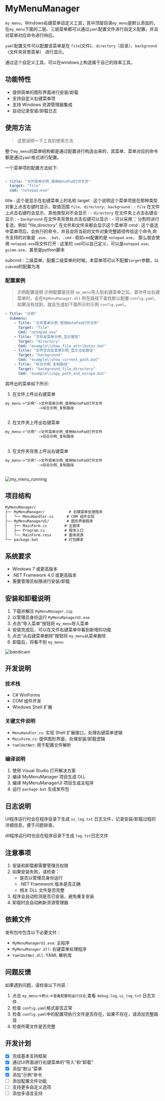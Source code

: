# MyMenuManager

``my_menu``，Windows右键菜单自定义工具，其中顶层目录``my_menu``是默认添加的，在``my_menu``下面的二层、三层菜单都可以通过``yaml``配置文件进行自定义配置，并且对菜单对应命令进行响应。

``yaml``配置文件可以配置该菜单是在 ``file``(文件)、``directory``（目录）、``background``（文件夹背景菜单） 进行显示。

通过这个自定义工具，可以在windows上构造属于自己的效率工具。

## 功能特性

- 提供简单的图形界面进行安装/卸载
- 支持自定义右键菜单项
- 支持 Windows 资源管理器集成
- 自动记录安装/卸载日志

## 使用方法
> 这里说明一下工具的使用方法

整个``my_menu``的菜单结构都是通过配置进行构造出来的，其菜单、菜单对应的命令都是通过``yaml``格式进行配置。

一个菜单项的配置方法如下:
```yaml

- title: "文件菜单示例_使用NotePad打开文件"
  target: "file"
  cmd: "notepad.exe"

```

title
: 这个是显示在右键菜单上的名称
target
: 这个说明这个菜单项是在那种类型对象上点击右键时显示，取值范围 ``file``、``directory``、``background``
: - ``file`` 在文件上点击右键时会显示，其他类型对不会显示
: - ``directory`` 在文件夹上点击右键会显示
: - ``background`` 在文件夹背景处点击右键可以显示
: - 可以采用 ',' 分割符进行复选，例如 "file,directory" 在文件和文件夹都会显示这个菜单项
cmd
: 这个是选中菜单项后，会执行的命令，并且会将当前的文件对象完整路径传给这个命令,命令支持的对象是 ``.exe``、``.bat``、``.cmd``
: 假如``cmd``配置的是 ``notepad.exe``， 那么就会使用 ``notepad.exe``将文件打开
: 这里的 ``cmd``可以自己定义，可以是``notepad.exe``、``gvime.exe``、甚至是python脚本

subcmd
: 二级菜单，配置二级菜单的时候，本菜单项可以不配置``target``参数，以``subcmd``的配置为准

### 配置案例
> 示例配置说明
示例配置是在将 ``my_menu``导入到右键菜单之后，首次呼出右键菜单时，会在``MyMenuManager.dll`` 所在路径下查找默认配置 ``config.yaml``,如果没有找到，就会生成如下面所示的示例 ``config.yaml``。

```yaml
- Title: "示例"
  Submenu:  
    - Title: "文件菜单示例_使用NotePad打开文件"
      Target: "file"
      Cmd: "notepad.exe"
    - Title: "文件夹菜单示例_显示属性"
      Target: "directory"
      Cmd: "example\\show_file_attributes.bat"
    - Title: "文件空白处菜单示例_显示当前路径"
      Target: "background"
      Cmd: "example\\show_current_path.bat"
    - Title: "综合示例_复制路径"
      Target: "background,file,directory"
      Cmd: "example\\copy_path_and_escape.bat"

```
其呼出的菜单如下所示:
1. 在文件上呼出右键菜单
```txt
my_menu->"示例"->文件菜单示例_使用NotePad打开文件
               ->综合示例_复制路径
            
```
2. 在文件夹上呼出右键菜单
```txt
my_menu->"示例"->文件菜单示例_使用NotePad打开文件
               ->综合示例_复制路径
            
```
3. 在文件夹背景上呼出右键菜单
```txt
my_menu->"示例"->文件菜单示例_使用NotePad打开文件
               ->综合示例_复制路径
            
```

![my_menu_running](https://github.com/user-attachments/assets/a23bef96-f384-4cc1-b32b-17c8d05caa1a)



## 项目结构

```txt
MyMenuManager/
├── MyMenuManager/           # 右键菜单处理程序
│   └── MenuHandler.cs      # COM 组件实现
├── MyMenuManagerUI/        # 图形界面程序
│   ├── MainForm.cs        # 主窗体
│   ├── Program.cs         # 程序入口
│   └── MainForm.resx      # 窗体资源
└── package.bat            # 打包脚本
```

## 系统要求

- Windows 7 或更高版本
- .NET Framework 4.0 或更高版本
- 需要管理员权限进行安装/卸载

## 安装和卸载说明

1. 下载并解压 `MyMenuManager.zip`
2. 以管理员身份运行 `MyMenuManagerUI.exe`
3. 点击“导入菜单”按钮将 ``my_menu``导入菜单
4. 安装完成后，可以在文件右键菜单中看到新增的功能
5. 点击“从右键菜单删除”按钮将 ``my_menu``从菜单删除
5. 卸载后，将看不到 ``my_menu``

![bandicam](https://github.com/user-attachments/assets/b896ec8d-0a6a-4ea3-9f74-1733e0316f12)


## 开发说明

### 技术栈
- C# WinForms
- COM 组件开发
- Windows Shell 扩展

### 关键文件说明
- `MenuHandler.cs`: 实现 Shell 扩展接口，处理右键菜单逻辑
- `MainForm.cs`: 提供图形界面，处理安装/卸载逻辑
- `YamlDotNet`: 用于配置文件解析

### 编译说明
1. 使用 Visual Studio 打开解决方案
2. 编译 MyMenuManager 项目生成 DLL
3. 编译 MyMenuManagerUI 项目生成主程序
4. 运行 `package.bat` 生成发布包

## 日志说明

UI程序运行时会在程序目录下生成 `ui_log.txt` 日志文件，记录安装/卸载过程的详细信息，便于问题排查。

dll程序运行时也会在程序目录下生成 ``log.txt``日志文件


## 注意事项

1. 安装和卸载都需要管理员权限
2. 如果安装失败，请检查：
   - 是否以管理员身份运行
   - .NET Framework 版本是否正确
   - 相关 DLL 文件是否完整
3. 程序会自动检测是否已安装，避免重复安装
4. 卸载时会自动刷新资源管理器

## 依赖文件

发布包中包含以下必要文件：
- `MyMenuManagerUI.exe`: 主程序
- `MyMenuManager.dll`: 右键菜单处理程序
- `YamlDotNet.dll`: YAML 解析库

## 问题反馈

如果遇到问题，请检查以下内容：
1. 点击 ``my_menu``->``默认``->``查看配置和运行日志``,查看 ``debug.log``,  `ui_log.txt` 日志文件.
2. 检查 ``config.yaml``格式是否正常
3. 检查 ``config.yaml``中的配置项执行文件是否存在，如果不存在，请添加完整路径
4. 检查所需文件是否完整

## 开发计划

- [x] 完成基本支持框架
- [x] 通过UI界面进行右键菜单的“导入”和“卸载”
- [x] 添加“默认”菜单
- [x] 添加“示例”命令
- [ ] 添加配置文件功能
- [ ] 支持更多自定义选项
- [ ] 添加多语言支持
